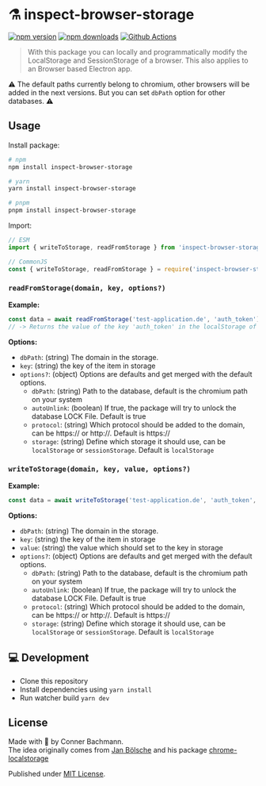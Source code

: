 # ⚗️ inspect-browser-storage

[![npm version][npm-version-src]][npm-version-href]
[![npm downloads][npm-downloads-src]][npm-downloads-href]
[![Github Actions][github-actions-src]][github-actions-href]

> With this package you can locally and programmatically modify the LocalStorage and SessionStorage of a browser. This also applies to an Browser based Electron app.

⚠️ The default paths currently belong to chromium, other browsers will be added in the next versions. But you can set `dbPath` option for other databases. ⚠️

## Usage

Install package:

```sh
# npm
npm install inspect-browser-storage

# yarn
yarn install inspect-browser-storage

# pnpm
pnpm install inspect-browser-storage
```

Import:

```js
// ESM
import { writeToStorage, readFromStorage } from 'inspect-browser-storage'

// CommonJS
const { writeToStorage, readFromStorage } = require('inspect-browser-storage')
```

### `readFromStorage(domain, key, options?)`

**Example:**

```js
const data = await readFromStorage('test-application.de', 'auth_token')
// -> Returns the value of the key 'auth_token' in the localStorage of 'https://test-application.de/'
```

**Options:**

- `dbPath`: (string) The domain in the storage.
- `key`: (string) the key of the item in storage
- `options?`: (object) Options are defaults and get merged with the default options.
  - `dbPath`: (string) Path to the database, default is the chromium path on your system
  - `autoUnlink`: (boolean) If true, the package will try to unlock the database LOCK File. Default is true
  - `protocol`: (string) Which protocol should be added to the domain, can be https:// or http://. Default is https://
  - `storage`: (string) Define which storage it should use, can be `localStorage` or `sessionStorage`. Default is `localStorage`

### `writeToStorage(domain, key, value, options?)`

**Example:**

```js
const data = await writeToStorage('test-application.de', 'auth_token', 'eyDasdlok.......')
```

**Options:**

- `dbPath`: (string) The domain in the storage.
- `key`: (string) the key of the item in storage
- `value`: (string) the value which should set to the key in storage
- `options?`: (object) Options are defaults and get merged with the default options.
  - `dbPath`: (string) Path to the database, default is the chromium path on your system
  - `autoUnlink`: (boolean) If true, the package will try to unlock the database LOCK File. Default is true
  - `protocol`: (string) Which protocol should be added to the domain, can be https:// or http://. Default is https://
  - `storage`: (string) Define which storage it should use, can be `localStorage` or `sessionStorage`. Default is `localStorage`

## 💻 Development

- Clone this repository
- Install dependencies using `yarn install`
- Run watcher build `yarn dev`

## License

Made with 💚 by Conner Bachmann. <br />
The idea originally comes from [Jan Bölsche](https://github.com/regular) and his package [chrome-localstorage](https://github.com/regular/chrome-localstorage/)

Published under [MIT License](./LICENSE).

<!-- Badges -->
[npm-version-src]: https://img.shields.io/npm/v/inspect-browser-storage?style=flat-square
[npm-version-href]: https://npmjs.com/package/inspect-browser-storage

[npm-downloads-src]: https://img.shields.io/npm/dm/inspect-browser-storage?style=flat-square
[npm-downloads-href]: https://npmjs.com/package/inspect-browser-storage

[github-actions-src]: https://img.shields.io/github/workflow/status/Intevel/inspect-browser-storage/ci/main?style=flat-square
[github-actions-href]: https://github.com/Intevel/inspect-browser-storage/actions?query=workflow%3Aci
